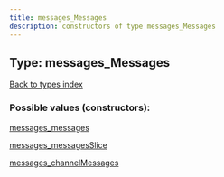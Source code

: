 ```yaml
---
title: messages_Messages
description: constructors of type messages_Messages
---
```

## Type: messages\_Messages  
[Back to types index](index.md)



### Possible values (constructors):

[messages\_messages](../constructors/messages_messages.md)  

[messages\_messagesSlice](../constructors/messages_messagesSlice.md)  

[messages\_channelMessages](../constructors/messages_channelMessages.md)  

